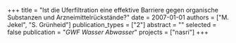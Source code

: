 +++
title = "lst die Uferfiltration eine effektive Barriere gegen organische Substanzen und Arzneimittelrückstände?"
date = 2007-01-01
authors = ["M. Jekel", "S. Grünheid"]
publication_types = ["2"]
abstract = ""
selected = false
publication = "*GWF Wasser Abwasser*"
projects = ["nasri"]
+++

